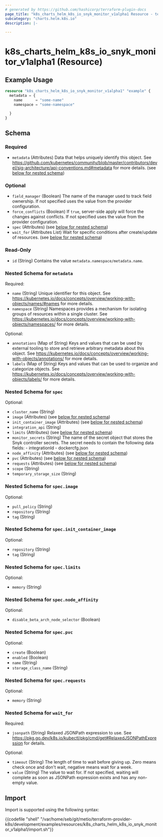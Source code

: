 ```yaml
---
# generated by https://github.com/hashicorp/terraform-plugin-docs
page_title: "k8s_charts_helm_k8s_io_snyk_monitor_v1alpha1 Resource - terraform-provider-k8s"
subcategory: "charts.helm.k8s.io"
description: |-
  
---
```


# k8s_charts_helm_k8s_io_snyk_monitor_v1alpha1 (Resource)



## Example Usage

```terraform
resource "k8s_charts_helm_k8s_io_snyk_monitor_v1alpha1" "example" {
  metadata = {
    name      = "some-name"
    namespace = "some-namespace"

  }
}
```

<!-- schema generated by tfplugindocs -->
## Schema

### Required

- `metadata` (Attributes) Data that helps uniquely identify this object. See https://github.com/kubernetes/community/blob/master/contributors/devel/sig-architecture/api-conventions.md#metadata for more details. (see [below for nested schema](#nestedatt--metadata))

### Optional

- `field_manager` (Boolean) The name of the manager used to track field ownership. If not specified uses the value from the provider configuration.
- `force_conflicts` (Boolean) If `true`, server-side apply will force the changes against conflicts. If not specified uses the value from the provider configuration.
- `spec` (Attributes) (see [below for nested schema](#nestedatt--spec))
- `wait_for` (Attributes List) Wait for specific conditions after create/update of resources. (see [below for nested schema](#nestedatt--wait_for))

### Read-Only

- `id` (String) Contains the value `metadata.namespace/metadata.name`.

<a id="nestedatt--metadata"></a>
### Nested Schema for `metadata`

Required:

- `name` (String) Unique identifier for this object. See https://kubernetes.io/docs/concepts/overview/working-with-objects/names/#names for more details.
- `namespace` (String) Namespaces provides a mechanism for isolating groups of resources within a single cluster. See https://kubernetes.io/docs/concepts/overview/working-with-objects/namespaces/ for more details.

Optional:

- `annotations` (Map of String) Keys and values that can be used by external tooling to store and retrieve arbitrary metadata about this object. See https://kubernetes.io/docs/concepts/overview/working-with-objects/annotations/ for more details.
- `labels` (Map of String) Keys and values that can be used to organize and categorize objects. See https://kubernetes.io/docs/concepts/overview/working-with-objects/labels/ for more details.


<a id="nestedatt--spec"></a>
### Nested Schema for `spec`

Optional:

- `cluster_name` (String)
- `image` (Attributes) (see [below for nested schema](#nestedatt--spec--image))
- `init_container_image` (Attributes) (see [below for nested schema](#nestedatt--spec--init_container_image))
- `integration_api` (String)
- `limits` (Attributes) (see [below for nested schema](#nestedatt--spec--limits))
- `monitor_secrets` (String) The name of the secret object that stores the Snyk controller secrets. The secret needs to contain the following data fields: - integrationId - dockercfg.json
- `node_affinity` (Attributes) (see [below for nested schema](#nestedatt--spec--node_affinity))
- `pvc` (Attributes) (see [below for nested schema](#nestedatt--spec--pvc))
- `requests` (Attributes) (see [below for nested schema](#nestedatt--spec--requests))
- `scope` (String)
- `temporary_storage_size` (String)

<a id="nestedatt--spec--image"></a>
### Nested Schema for `spec.image`

Optional:

- `pull_policy` (String)
- `repository` (String)
- `tag` (String)


<a id="nestedatt--spec--init_container_image"></a>
### Nested Schema for `spec.init_container_image`

Optional:

- `repository` (String)
- `tag` (String)


<a id="nestedatt--spec--limits"></a>
### Nested Schema for `spec.limits`

Optional:

- `memory` (String)


<a id="nestedatt--spec--node_affinity"></a>
### Nested Schema for `spec.node_affinity`

Optional:

- `disable_beta_arch_node_selector` (Boolean)


<a id="nestedatt--spec--pvc"></a>
### Nested Schema for `spec.pvc`

Optional:

- `create` (Boolean)
- `enabled` (Boolean)
- `name` (String)
- `storage_class_name` (String)


<a id="nestedatt--spec--requests"></a>
### Nested Schema for `spec.requests`

Optional:

- `memory` (String)



<a id="nestedatt--wait_for"></a>
### Nested Schema for `wait_for`

Required:

- `jsonpath` (String) Relaxed JSONPath expression to use. See https://pkg.go.dev/k8s.io/kubectl/pkg/cmd/get#RelaxedJSONPathExpression for details.

Optional:

- `timeout` (String) The length of time to wait before giving up. Zero means check once and don't wait, negative means wait for a week.
- `value` (String) The value to wait for. If not specified, waiting will complete as soon as JSONPath expression exists and has any non-empty value.

## Import

Import is supported using the following syntax:

{{codefile "shell" "/var/home/seb/git/metio/terraform-provider-k8s/development/examples/resources/k8s_charts_helm_k8s_io_snyk_monitor_v1alpha1/import.sh"}}
